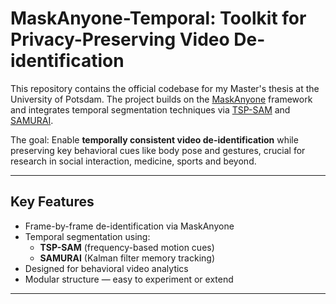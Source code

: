 # MaskAnyone-Temporal: Toolkit for Privacy-Preserving Video De-identification

This repository contains the official codebase for my Master's thesis at the University of Potsdam. The project builds on the [MaskAnyone](https://github.com/MaskAnyone/MaskAnyone) framework and integrates temporal segmentation techniques via [TSP-SAM](https://github.com/WenjunHui1/TSP-SAM) and [SAMURAI](https://github.com/yangchris11/samurai).

The goal: Enable **temporally consistent video de-identification** while preserving key behavioral cues like body pose and gestures, crucial for research in social interaction, medicine, sports and beyond.

---

## Key Features

- Frame-by-frame de-identification via MaskAnyone
- Temporal segmentation using:
  - **TSP-SAM** (frequency-based motion cues)
  - **SAMURAI** (Kalman filter memory tracking)
- Designed for behavioral video analytics
- Modular structure — easy to experiment or extend

---

